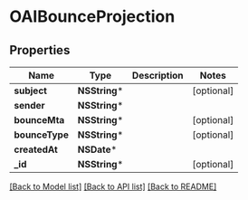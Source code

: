 # OAIBounceProjection

## Properties
Name | Type | Description | Notes
------------ | ------------- | ------------- | -------------
**subject** | **NSString*** |  | [optional] 
**sender** | **NSString*** |  | 
**bounceMta** | **NSString*** |  | [optional] 
**bounceType** | **NSString*** |  | [optional] 
**createdAt** | **NSDate*** |  | 
**_id** | **NSString*** |  | [optional] 

[[Back to Model list]](../README#documentation-for-models) [[Back to API list]](../README#documentation-for-api-endpoints) [[Back to README]](../README)


